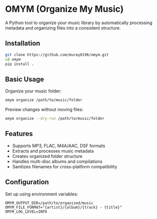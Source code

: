 # OMYM (Organize My Music)

A Python tool to organize your music library by automatically processing metadata and organizing files into a consistent structure.

## Installation

```bash
git clone https://github.com/muray0196/omym.git
cd omym
pip install .
```

## Basic Usage

Organize your music folder:
```bash
omym organize /path/to/music/folder
```

Preview changes without moving files:
```bash
omym organize --dry-run /path/to/music/folder
```

## Features

- Supports MP3, FLAC, M4A/AAC, DSF formats
- Extracts and processes music metadata
- Creates organized folder structure
- Handles multi-disc albums and compilations
- Sanitizes filenames for cross-platform compatibility

## Configuration

Set up using environment variables:

```env
OMYM_OUTPUT_DIR=/path/to/organized/music
OMYM_FILE_FORMAT="{artist}/{album}/{track} - {title}"
OMYM_LOG_LEVEL=INFO
```
